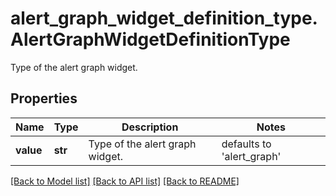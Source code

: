 # alert_graph_widget_definition_type.AlertGraphWidgetDefinitionType

Type of the alert graph widget.
## Properties
Name | Type | Description | Notes
------------ | ------------- | ------------- | -------------
**value** | **str** | Type of the alert graph widget. | defaults to 'alert_graph'

[[Back to Model list]](README.md#documentation-for-models) [[Back to API list]](README.md#documentation-for-api-endpoints) [[Back to README]](README.md)


